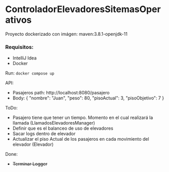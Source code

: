 # ControladorElevadoresSitemasOperativos

Proyecto dockerizado con imágen: maven:3.8.1-openjdk-11

### Requisitos:
- IntelliJ Idea
- Docker

Run:
`docker compose up`

API:
- Pasajeros path: http://localhost:8080/pasajero
- Body: {
  "nombre": "Juan",
  "peso": 80,
  "pisoActual": 3,
  "pisoObjetivo": 7
  }

ToDo:
- Pasajero tiene que tener un tiempo. Momento en el cual realizará la llamada (LlamadosElevadoresManager)
- Definir que es el balanceo de uso de elevadores
- Sacar logs dentro de elevador
- Actualizar el piso Actual de los pasajeros en cada movimiento del elevador (Elevador)

Done:
- ~~Terminar Logger~~
